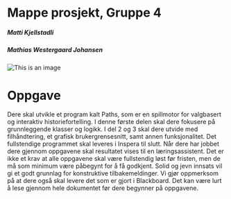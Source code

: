 # Mappe prosjekt, Gruppe 4

##### Matti Kjellstadli
##### Mathias Westergaard Johansen
![This is an image](https://cdn.worldvectorlogo.com/logos/java.svg)

# Oppgave
Dere skal utvikle et program kalt Paths, som er en spillmotor for valgbasert og
interaktiv historiefortelling. I denne første delen skal dere fokusere på grunnleggende
klasser og logikk. I del 2 og 3 skal dere utvide med filhåndtering, et grafisk
brukergrensesnitt, samt annen funksjonalitet. Det fullstendige programmet skal
leveres i Inspera til slutt.
Når dere har jobbet dere gjennom oppgavene skal resultatet vises til en
læringsassistent. Det er ikke et krav at alle oppgavene skal være fullstendig løst før
fristen, men de må som minimum være påbegynt for å få godkjent. Solid og jevn
innsats vil gi et godt grunnlag for konstruktive tilbakemeldinger. Vi gjør oppmerksom
på at dere også skal levere det som er gjort i Blackboard.
Det kan være lurt å lese gjennom hele dokumentet før dere begynner på oppgavene.
